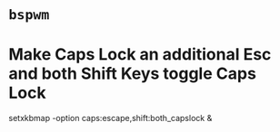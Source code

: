 # `bspwm`

# Make Caps Lock an additional Esc and both Shift Keys toggle Caps Lock
setxkbmap -option caps:escape,shift:both_capslock &


